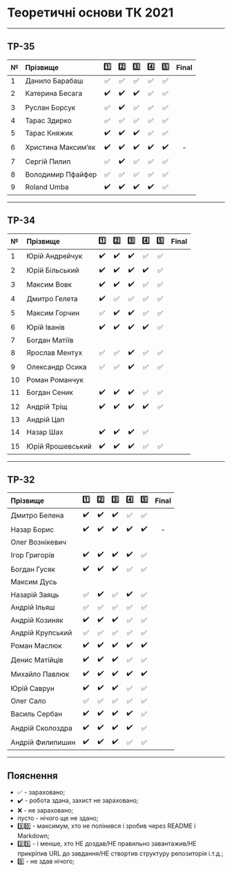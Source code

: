# Теоретичні основи ТК 2021

---
## ТР-35
| №   | Прізвище          | :one: | :two: | :three: | :four: | :five: | Final |
|:--- | :---------------- |:-------------------------------------:|:-------------------------------------:|:-------------------------------------:|:-------------------------------------:|:-------------------------------------:|:-------------------------------------:|
| 1   | Данило Барабаш    |:white_check_mark:|:white_check_mark:|:white_check_mark:|:white_check_mark:|:white_check_mark:||
| 2   | Катерина Бесага   |:heavy_check_mark:|:heavy_check_mark:|:heavy_check_mark:|:white_check_mark:|:white_check_mark:||
| 3   | Руслан Борсук     |:white_check_mark:|:heavy_check_mark:|:white_check_mark:|:white_check_mark:|:white_check_mark:||
| 4   | Тарас Здирко      |:white_check_mark:|:white_check_mark:|:white_check_mark:|:white_check_mark:|:white_check_mark:||
| 5   | Тарас Княжик      |:heavy_check_mark:|:heavy_check_mark:|:heavy_check_mark:|:white_check_mark:|:white_check_mark:||
| 6   | Христина Максим’як|:heavy_check_mark:|:heavy_check_mark:|:heavy_check_mark:|:heavy_check_mark:|:heavy_check_mark:|-|
| 7   | Сергій Пилип      |:white_check_mark:|:heavy_check_mark:|:white_check_mark:|:white_check_mark:|:white_check_mark:||
| 8   | Володимир Пфайфер |:white_check_mark:|:white_check_mark:|:white_check_mark:|:white_check_mark:|:white_check_mark:||
| 9   | Roland Umba       |:heavy_check_mark:|:heavy_check_mark:|:heavy_check_mark:|:heavy_check_mark:|:white_check_mark:||

---
## ТР-34
| №   | Прізвище          | :one: | :two: | :three: | :four: | :five: | Final |
|:--- | :---------------- |:-------------------------------------:|:-------------------------------------:|:-------------------------------------:|:-------------------------------------:|:-------------------------------------:|:-------------------------------------:|
| 1   | Юрій Андрейчук    |:heavy_check_mark:|:heavy_check_mark:|:heavy_check_mark:|:white_check_mark:|:white_check_mark:||
| 2   | Юрій Більський    |:heavy_check_mark:|:heavy_check_mark:|:heavy_check_mark:|:heavy_check_mark:|:white_check_mark:||
| 3   | Максим Вовк       |:heavy_check_mark:|:heavy_check_mark:|:heavy_check_mark:|:white_check_mark:|:white_check_mark:||
| 4   | Дмитро Гелета     |:heavy_check_mark:|:white_check_mark:|:white_check_mark:|:white_check_mark:|:white_check_mark:||
| 5   | Максим Горчин     |:white_check_mark:|:heavy_check_mark:|:heavy_check_mark:|:white_check_mark:|:white_check_mark:||
| 6   | Юрій Іванів       |:heavy_check_mark:|:heavy_check_mark:|:heavy_check_mark:|:heavy_check_mark:|:white_check_mark:||
| 7   | Богдан Матіїв     |||||||
| 8   | Ярослав Ментух    |:white_check_mark:|:white_check_mark:|:heavy_check_mark:|:white_check_mark:|:white_check_mark:||
| 9   | Олександр Осика   |:white_check_mark:|:white_check_mark:|:heavy_check_mark:|:white_check_mark:|:white_check_mark:||
| 10  | Роман Романчук    |||||||
| 11  | Богдан Сеник      |:heavy_check_mark:|:heavy_check_mark:|:heavy_check_mark:|:white_check_mark:|:white_check_mark:||
| 12  | Андрій Тріщ       |:heavy_check_mark:|:heavy_check_mark:|:heavy_check_mark:|:heavy_check_mark:|:white_check_mark:||
| 13  | Андрій Цап        |||||||
| 14  | Назар Шах         |:heavy_check_mark:|:heavy_check_mark:|:heavy_check_mark:|:white_check_mark:|||
| 15  | Юрій Ярошевський  |:heavy_check_mark:|:heavy_check_mark:|:heavy_check_mark:|:white_check_mark:|:white_check_mark:||

---
## ТР-32
| Прізвище          | :one: | :two: | :three: | :four: | :five: | Final |
| :---------------- |:-------------------------------------:|:-------------------------------------:|:-------------------------------------:|:-------------------------------------:|:-------------------------------------:|:-------------------------------------:|
| Дмитро Белена     |:heavy_check_mark:|:heavy_check_mark:|:heavy_check_mark:|:white_check_mark:|:white_check_mark:||
| Назар Борис       |:heavy_check_mark:|:heavy_check_mark:|:heavy_check_mark:|:heavy_check_mark:|:heavy_check_mark:|-|
| Олег Вознікевич   |||||||
| Ігор Григорів     |:heavy_check_mark:|:heavy_check_mark:|:heavy_check_mark:|:heavy_check_mark:|:white_check_mark:||
| Богдан Гусяк      |:heavy_check_mark:|:heavy_check_mark:|:heavy_check_mark:|:white_check_mark:|:white_check_mark:||
| Максим Дусь       |||||||
| Назарій Заяць     |:white_check_mark:|:heavy_check_mark:|:white_check_mark:|:heavy_check_mark:|:white_check_mark:||
| Андрій Ільяш      |:white_check_mark:|:white_check_mark:|:white_check_mark:|:white_check_mark:|:white_check_mark:||
| Андрій Козиняк    |:heavy_check_mark:|:heavy_check_mark:|:heavy_check_mark:|:white_check_mark:|:white_check_mark:||
| Андрій Крупський  |:white_check_mark:|:white_check_mark:|:white_check_mark:|:white_check_mark:|:white_check_mark:||
| Роман Маслюк      |:heavy_check_mark:|:heavy_check_mark:|:heavy_check_mark:|:heavy_check_mark:|:heavy_check_mark:||
| Денис Матійців    |:heavy_check_mark:|:heavy_check_mark:|:heavy_check_mark:|:white_check_mark:|:white_check_mark:||
| Михайло Павлюк    |:heavy_check_mark:|:heavy_check_mark:|:heavy_check_mark:|:heavy_check_mark:|:heavy_check_mark:||
| Юрій Саврун       |:heavy_check_mark:|:heavy_check_mark:|:heavy_check_mark:|:white_check_mark:|:white_check_mark:||
| Олег Сало         |:white_check_mark:|:white_check_mark:|:white_check_mark:|:white_check_mark:|:white_check_mark:||
| Василь Сербан     |:heavy_check_mark:|:heavy_check_mark:|:heavy_check_mark:|:heavy_check_mark:|:white_check_mark:||
| Андрій Сколоздра  |:heavy_check_mark:|:heavy_check_mark:|:heavy_check_mark:|:heavy_check_mark:|:white_check_mark:||
| Андрій Филипишин  |:heavy_check_mark:|:heavy_check_mark:|:heavy_check_mark:|:white_check_mark:|:white_check_mark:||


---
## Пояснення
- :white_check_mark: - зараховано;
- :heavy_check_mark: - робота здана, захист не зараховано;
- :x: - не зараховано;
- пусто - нічого ще не здано;
- :three::zero: - максимум, хто не полінився і зробив через README і Markdown;
- :two::five: - і менше, хто НЕ доздав/НЕ правильно завантажив/НЕ прикріпив URL до завдання/НЕ створтив структуру репозиторія і.т.д.;
- :zero: - не здав нічого;

